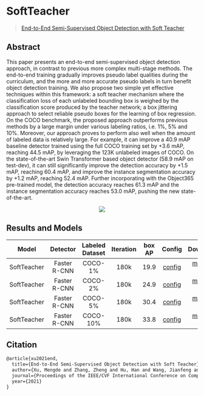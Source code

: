 # SoftTeacher

> [End-to-End Semi-Supervised Object Detection with Soft Teacher](https://arxiv.org/abs/2106.09018)

<!-- [ALGORITHM] -->

## Abstract

This paper presents an end-to-end semi-supervised object detection approach, in contrast to previous more complex multi-stage methods. The end-to-end training gradually improves pseudo label qualities during the curriculum, and the more and more accurate pseudo labels in turn benefit object detection training. We also propose two simple yet effective techniques within this framework: a soft teacher mechanism where the classification loss of each unlabeled bounding box is weighed by the classification score produced by the teacher network; a box jittering approach to select reliable pseudo boxes for the learning of box regression. On the COCO benchmark, the proposed approach outperforms previous methods by a large margin under various labeling ratios, i.e. 1%, 5% and 10%. Moreover, our approach proves to perform also well when the amount of labeled data is relatively large. For example, it can improve a 40.9 mAP baseline detector trained using the full COCO training set by +3.6 mAP, reaching 44.5 mAP, by leveraging the 123K unlabeled images of COCO. On the state-of-the-art Swin Transformer based object detector (58.9 mAP on test-dev), it can still significantly improve the detection accuracy by +1.5 mAP, reaching 60.4 mAP, and improve the instance segmentation accuracy by +1.2 mAP, reaching 52.4 mAP. Further incorporating with the Object365 pre-trained model, the detection accuracy reaches 61.3 mAP and the instance segmentation accuracy reaches 53.0 mAP, pushing the new state-of-the-art.

<div align=center>
<img src="https://user-images.githubusercontent.com/40661020/186086683-f8a69813-d09c-4c3f-a86a-e233a708cd38.png"/>
</div>

## Results and Models

|    Model    |   Detector   | Labeled Dataset | Iteration | box AP |                                  Config                                   |                                                                                                                                                                                                            Download                                                                                                                                                                                                            |
| :---------: | :----------: | :-------------: | :-------: | :----: | :-----------------------------------------------------------------------: | :----------------------------------------------------------------------------------------------------------------------------------------------------------------------------------------------------------------------------------------------------------------------------------------------------------------------------------------------------------------------------------------------------------------------------: |
| SoftTeacher | Faster R-CNN |     COCO-1%     |   180k    |  19.9  | [config](soft-teacher_faster-rcnn_r50-caffe_fpn_180k_semi-0.01-coco.py) | [model](https://download.openmmlab.com/mmdetection/v3.0/soft_teacher/soft-teacher_faster-rcnn_r50-caffe_fpn_180k_semi-0.01-coco/soft-teacher_faster-rcnn_r50-caffe_fpn_180k_semi-0_20230330_233412-3c8f6d4a.pth) \| [log](https://download.openmmlab.com/mmdetection/v3.0/soft_teacher/soft-teacher_faster-rcnn_r50-caffe_fpn_180k_semi-0.01-coco/soft-teacher_faster-rcnn_r50-caffe_fpn_180k_semi-0_20230330_233412.log.json) |
| SoftTeacher | Faster R-CNN |     COCO-2%     |   180k    |  24.9  | [config](soft-teacher_faster-rcnn_r50-caffe_fpn_180k_semi-0.02-coco.py) | [model](https://download.openmmlab.com/mmdetection/v3.0/soft_teacher/soft-teacher_faster-rcnn_r50-caffe_fpn_180k_semi-0.02-coco/soft-teacher_faster-rcnn_r50-caffe_fpn_180k_semi-0_20230331_020244-c0d2c3aa.pth) \| [log](https://download.openmmlab.com/mmdetection/v3.0/soft_teacher/soft-teacher_faster-rcnn_r50-caffe_fpn_180k_semi-0.02-coco/soft-teacher_faster-rcnn_r50-caffe_fpn_180k_semi-0_20230331_020244.log.json) |
| SoftTeacher | Faster R-CNN |     COCO-5%     |   180k    |  30.4  | [config](soft-teacher_faster-rcnn_r50-caffe_fpn_180k_semi-0.05-coco.py) | [model](https://download.openmmlab.com/mmdetection/v3.0/soft_teacher/soft-teacher_faster-rcnn_r50-caffe_fpn_180k_semi-0.05-coco/soft-teacher_faster-rcnn_r50-caffe_fpn_180k_semi-0_20230331_070656-308798ad.pth) \| [log](https://download.openmmlab.com/mmdetection/v3.0/soft_teacher/soft-teacher_faster-rcnn_r50-caffe_fpn_180k_semi-0.05-coco/soft-teacher_faster-rcnn_r50-caffe_fpn_180k_semi-0_20230331_070656.log.json) |
| SoftTeacher | Faster R-CNN |    COCO-10%     |   180k    |  33.8  | [config](soft-teacher_faster-rcnn_r50-caffe_fpn_180k_semi-0.1-coco.py)  |  [model](https://download.openmmlab.com/mmdetection/v3.0/soft_teacher/soft-teacher_faster-rcnn_r50-caffe_fpn_180k_semi-0.1-coco/soft-teacher_faster-rcnn_r50-caffe_fpn_180k_semi-0_20230330_232113-b46f78d0.pth) \| [log](https://download.openmmlab.com/mmdetection/v3.0/soft_teacher/soft-teacher_faster-rcnn_r50-caffe_fpn_180k_semi-0.1-coco/soft-teacher_faster-rcnn_r50-caffe_fpn_180k_semi-0_20230330_232113.log.json)  |

## Citation

```latex
@article{xu2021end,
  title={End-to-End Semi-Supervised Object Detection with Soft Teacher},
  author={Xu, Mengde and Zhang, Zheng and Hu, Han and Wang, Jianfeng and Wang, Lijuan and Wei, Fangyun and Bai, Xiang and Liu, Zicheng},
  journal={Proceedings of the IEEE/CVF International Conference on Computer Vision (ICCV)},
  year={2021}
}
```
